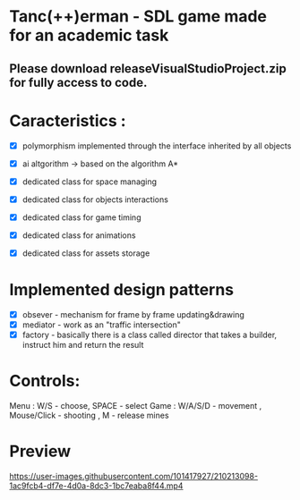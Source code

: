 # Tanc(++)erman - SDL game made for an academic task

## Please download releaseVisualStudioProject.zip for fully access to code. 

# Caracteristics :
- [x] polymorphism implemented through the interface inherited by all objects
- [x] ai altgorithm -> based on the algorithm A*
- [x] dedicated class for space managing
- [x] dedicated class for objects interactions 
- [x] dedicated class for game timing
- [x] dedicated class for animations
- [x] dedicated class for assets storage


# Implemented design patterns 
- [x] obsever - mechanism for frame by frame updating&drawing 
- [x] mediator - work as an "traffic intersection"
- [x] factory - basically there is a class called director that takes a builder,
		    instruct him and return the result

#  Controls: 
Menu : W/S - choose, SPACE - select
Game : W/A/S/D - movement , Mouse/Click - shooting , M - release mines

# Preview

https://user-images.githubusercontent.com/101417927/210213098-1ac9fcb4-df7e-4d0a-8dc3-1bc7eaba8f44.mp4

